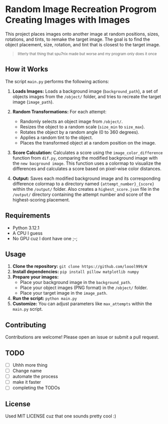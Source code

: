 # Random Image Recreation Progrom Creating Images with Images 

This project places images onto another image at random positions, sizes, rotations, and tints, to remake the target image. The goal is to find the object placement, size, rotation, and tint that is closest to the target image.

> <sub> litterly that thing that spu7nix made but worse and my program only does it once</sub>

## How it Works

The script `main.py` performs the following actions:

1. **Loads Images:** Loads a background image (`background_path`), a set of objects images from the `/object/` folder, and tries to recreate the target image (`image_path`).

2. **Random Transformations:** For each attempt:
    * Randomly selects an object image from `/object/`.
    * Resizes the object to a random scale (`size_min` to `size_max`).
    * Rotates the object by a random angle (0 to 360 degrees).
    * Applies a random tint to the object.
    * Places the transformed object at a random position on the image.

3. **Score Calculation:** Calculates a score using the `image_color_difference` function from `dif.py`, comparing the modified background image with the `new bacground image`. This function uses a colormap to visualize the differences and calculates a score based on pixel-wise color distances.

4. **Output:**  Saves each modified background image and its corresponding difference colormap to a directory named `{attempt_number}_{score}` within the `/output/` folder. Also creates a `highest_score.json` file in the `/output/` directory containing the attempt number and score of the highest-scoring placement.

## Requirements

* Python 3.12.1 
* A CPU I guess
* No GPU cuz I dont have one ;-;

## Usage

1. **Clone the repository:** `git clone https://github.com/loool999/W`
2. **Install dependencies:** `pip install pillow matplotlib numpy`
3. **Prepare your images:**
    * Place your background image in the `background_path`.
    * Place your object images (PNG format) in the `/object/` folder.
    * Place your target image in the `image_path`.
4. **Run the script:** `python main.py`
5. **Customize:**  You can adjust parameters like `max_attempts` within the `main.py` script.

## Contributing

Contributions are welcome!  Please open an issue or submit a pull request.

## TODO
- [ ] Uhhh more thing
- [ ] Change name
- [ ] automate the process
- [ ] make it faster
- [ ] completing the TODOs

## License
Used MIT LICENSE cuz that one sounds pretty cool :)
